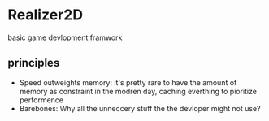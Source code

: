 # Realizer2D

basic game devlopment framwork

## principles

- Speed outweights memory: it's pretty rare to have the amount of memory as constraint in the modren day, caching everthing to pioritize performence
- Barebones: Why all the unneccery stuff the the devloper might not use?

